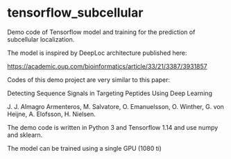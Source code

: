 # tensorflow_subcellular
Demo code of Tensorflow model and training for the prediction of subcellular localization.

The model is inspired by DeepLoc architecture published here:

https://academic.oup.com/bioinformatics/article/33/21/3387/3931857

Codes of this demo project are very similar to this paper:

Detecting Sequence Signals in Targeting Peptides Using Deep Learning 

J. J. Almagro Armenteros, M. Salvatore, O. Emanuelsson, O. Winther, G. von Heijne, A. Elofsson, H. Nielsen.

The demo code is written in Python 3 and Tensorflow 1.14 and use numpy and sklearn.

The model can be trained using a single GPU (1080 ti)
